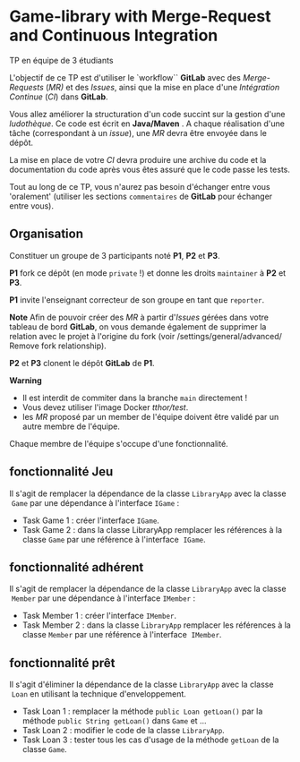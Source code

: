 # Game-library with Merge-Request and Continuous Integration

TP en équipe de 3 étudiants

L'objectif de ce TP est d'utiliser le `workflow`` **GitLab** avec des *Merge-Requests* (*MR)* et des *Issues*, ainsi que la mise en place d'une *Intégration Continue* (*CI*) dans **GitLab**.

Vous allez améliorer la structuration d'un code succint sur la gestion d'une *ludothèque*. Ce code est écrit en **Java/Maven** . 
A chaque réalisation d'une tâche (correspondant à un *issue*), une *MR* devra être envoyée dans le dépôt.

La mise en place de votre *CI* devra produire une archive du code et la documentation du code après vous êtes assuré que le code passe les tests.

Tout au long de ce TP, vous n'aurez pas besoin d'échanger entre vous 'oralement' (utiliser les sections `commentaires`  de **GitLab** pour échanger entre vous). 

## Organisation

Constituer un groupe de 3 participants noté **P1**, **P2** et **P3**.


**P1** fork ce dépôt (en mode `private` !) et donne les droits `maintainer` à **P2** et **P3**.

**P1** invite l'enseignant correcteur de son groupe en tant que `reporter`.


**Note**
Afin de pouvoir créer des *MR* à partir d'*Issues* gérées dans votre tableau de bord **GitLab**, on vous demande également de supprimer la relation avec le projet à l'origine du fork (voir /settings/general/advanced/ Remove fork relationship).

**P2** et **P3** clonent le dépôt **GitLab** de **P1**.

**Warning**
- Il est interdit de commiter dans la branche `main` directement !
- Vous devez utiliser l'image Docker *tthor/test*.
- les *MR* proposé par un member de l'équipe doivent être validé par un autre membre de l'équipe.

Chaque membre de l'équipe s'occupe d'une fonctionnalité.

## fonctionnalité Jeu
Il s'agit de remplacer la dépendance de la classe `LibraryApp` avec la classe  `Game` par une dépendance à l'interface `IGame` :
- Task Game 1 : créer l'interface `IGame`.
- Task Game 2 : dans la classe LibraryApp remplacer les références à la classe `Game` par une référence à l'interface  `IGame`.

## fonctionnalité adhérent
Il s'agit de remplacer la dépendance de la classe `LibraryApp` avec la classe  `Member` par une dépendance à l'interface `IMember` :
- Task Member 1 : créer l'interface `IMember`.
- Task Member 2 : dans la classe ̀`LibraryApp` remplacer les références à la classe `Member` par une référence à l'interface  `IMember`.

## fonctionnalité prêt
Il s'agit d'éliminer la dépendance de la classe `LibraryApp` avec la classe  `Loan` en utilisant la technique d'enveloppement.
- Task Loan 1 : remplacer la méthode `public Loan getLoan()` par la méthode `public String getLoan()` dans `Game` et ...
- Task Loan 2 : modifier le code de la classe `LibraryApp`.
- Task Loan 3 : tester tous les cas d'usage de la méthode `getLoan` de la classe `Game`.

